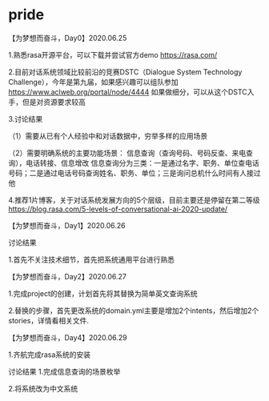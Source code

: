 # pride

【为梦想而奋斗，Day0】2020.06.25

1.熟悉rasa开源平台，可以下载并尝试官方demo
https://rasa.com/

2.目前对话系统领域比较前沿的竞赛DSTC（Dialogue System Technology Challenge），今年是第九届，如果感兴趣可以组队参加
https://www.aclweb.org/portal/node/4444
如果做细分，可以从这个DSTC入手，但是对资源要求较高

3.讨论结果


（1）需要从已有个人经验中和对话数据中，穷举多样的应用场景

（2）需要明确系统的主要功能场景：
信息查询（查询号码、号码反查、来电查询），电话转接、信息增改
信息查询分为三类：一是通过名字、职务、单位查电话号码；二是通过电话号码查询姓名、职务、单位；三是询问总机什么时间有人接过他

4.推荐1片博客，关于对话系统发展方向的5个层级，目前主要还是停留在第二等级
https://blog.rasa.com/5-levels-of-conversational-ai-2020-update/

【为梦想而奋斗，Day1】2020.06.26

讨论结果

1.首先不关注技术细节，首先把系统通用平台进行熟悉

【为梦想而奋斗，Day2】2020.06.27

1.完成project的创建，计划首先将其替换为简单英文查询系统

2.替换的步骤，首先更改系统的domain.yml主要是增加2个intents，然后增加2个stories，详情看相关文件.

【为梦想而奋斗，Day4】2020.06.29

1.齐航完成rasa系统的安装

讨论结果
1.完成信息查询的场景枚举

2.将系统改为中文系统